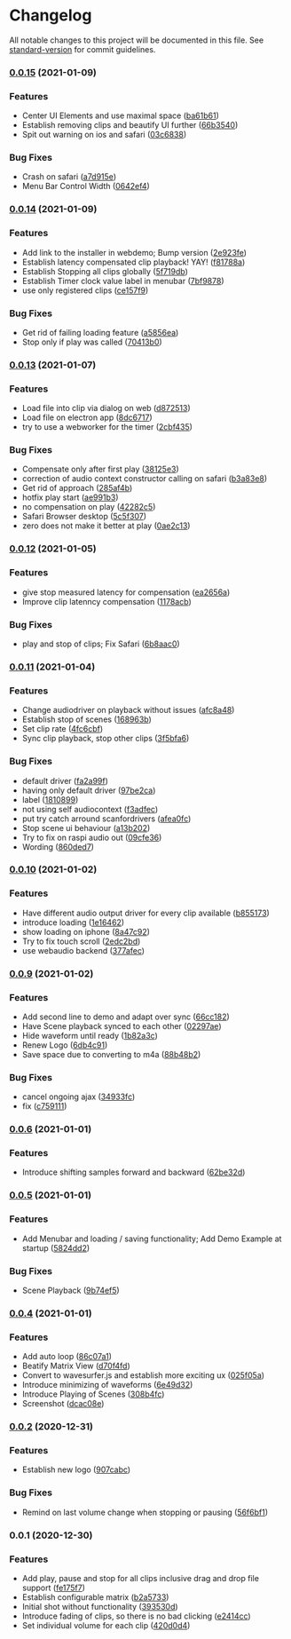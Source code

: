# Changelog

All notable changes to this project will be documented in this file. See [standard-version](https://github.com/conventional-changelog/standard-version) for commit guidelines.

### [0.0.15](https://github.com/TimSusa/cliptor/compare/v0.0.14...v0.0.15) (2021-01-09)


### Features

* Center UI Elements and use maximal space ([ba61b61](https://github.com/TimSusa/cliptor/commit/ba61b61826828181052a0caf7c79df90eff4e2ba))
* Establish removing clips and beautify UI further ([66b3540](https://github.com/TimSusa/cliptor/commit/66b35406c8ba2dd621fefbcc902017c30e197aff))
* Spit out warning on ios and safari ([03c6838](https://github.com/TimSusa/cliptor/commit/03c6838c8cff0a5150ea0fbefe019b23d4a428ec))


### Bug Fixes

* Crash on safari ([a7d915e](https://github.com/TimSusa/cliptor/commit/a7d915e5181c9d71d71ed6dd4a6dbdafc3c395b9))
* Menu Bar Control Width ([0642ef4](https://github.com/TimSusa/cliptor/commit/0642ef4e6864f1048ba35a2398105a196eb822fd))

### [0.0.14](https://github.com/TimSusa/cliptor/compare/v0.0.13...v0.0.14) (2021-01-09)


### Features

* Add link to the installer in webdemo; Bump version ([2e923fe](https://github.com/TimSusa/cliptor/commit/2e923fe32930b7ee13cbf942f56af7229d348efa))
* Establish latency compensated clip playback! YAY! ([f81788a](https://github.com/TimSusa/cliptor/commit/f81788a4bf4401a7fbe35f2cc0bbc7201b855893))
* Establish Stopping all clips globally ([5f719db](https://github.com/TimSusa/cliptor/commit/5f719db611f1db8d5806b4261bc3a6a2d2fc8b4d))
* Establish Timer clock value label in menubar ([7bf9878](https://github.com/TimSusa/cliptor/commit/7bf9878fbc636a2918f43b75ac054f4710b8a1ad))
* use only registered clips ([ce157f9](https://github.com/TimSusa/cliptor/commit/ce157f93133ac6163b36eee29ed844bfeaf90c69))


### Bug Fixes

* Get rid of failing loading feature ([a5856ea](https://github.com/TimSusa/cliptor/commit/a5856ea1a368ef3ad88daa37c424d01a6af0f19f))
* Stop only if play was called ([70413b0](https://github.com/TimSusa/cliptor/commit/70413b07e5ae0a99004dc4013d4e730ffff2147d))

### [0.0.13](https://github.com/TimSusa/cliptor/compare/v0.0.12...v0.0.13) (2021-01-07)


### Features

* Load file into clip via dialog on web ([d872513](https://github.com/TimSusa/cliptor/commit/d872513801d063bfa5d1cde3932341cbb8b599a3))
* Load file on electron app ([8dc6717](https://github.com/TimSusa/cliptor/commit/8dc6717903ff8242c93e16ccd805acc178f10186))
* try to use a webworker for the timer ([2cbf435](https://github.com/TimSusa/cliptor/commit/2cbf435c5fd5db97109dfefad45a4ee415165ae4))


### Bug Fixes

* Compensate only after first play ([38125e3](https://github.com/TimSusa/cliptor/commit/38125e3ebe44ca7c277bcc6763f996a96b0ada69))
* correction of audio context constructor calling on safari ([b3a83e8](https://github.com/TimSusa/cliptor/commit/b3a83e82df027c5f704d2b54b2cee8971cd338f3))
* Get rid of approach ([285af4b](https://github.com/TimSusa/cliptor/commit/285af4b769fef2a897043dcade3aa91441d5f6ff))
* hotfix play start ([ae991b3](https://github.com/TimSusa/cliptor/commit/ae991b3dcf40655d39d1e27e691b3c405b5332c6))
* no compensation on play ([42282c5](https://github.com/TimSusa/cliptor/commit/42282c531add3c2649963db34e2b84edc7fc07ac))
* Safari Browser desktop ([5c5f307](https://github.com/TimSusa/cliptor/commit/5c5f307bbd8d0bcd8892443d2ecdc556d8059cce))
* zero does not make it better at play ([0ae2c13](https://github.com/TimSusa/cliptor/commit/0ae2c139f311d7c17a9c6d807e756e69991ddcaa))

### [0.0.12](https://github.com/TimSusa/cliptor/compare/v0.0.11...v0.0.12) (2021-01-05)


### Features

* give stop measured latency for compensation ([ea2656a](https://github.com/TimSusa/cliptor/commit/ea2656ab49dd56563107cc48a8410165a6f5b121))
* Improve clip latenncy compensation ([1178acb](https://github.com/TimSusa/cliptor/commit/1178acb4efccb37f2e3e635189215c480b2059fe))


### Bug Fixes

* play and stop of clips; Fix Safari ([6b8aac0](https://github.com/TimSusa/cliptor/commit/6b8aac0f7dcbf8d754ec94fc0beefd3382015948))

### [0.0.11](https://github.com/TimSusa/cliptor/compare/v0.0.10...v0.0.11) (2021-01-04)


### Features

* Change audiodriver on playback without issues ([afc8a48](https://github.com/TimSusa/cliptor/commit/afc8a48134229809bef124fbbc85fa286d260ad2))
* Establish stop of scenes ([168963b](https://github.com/TimSusa/cliptor/commit/168963b8f6fa5045094fec9cd677e571bee1c868))
* Set clip rate ([4fc6cbf](https://github.com/TimSusa/cliptor/commit/4fc6cbf4a2972d769fd1f101ee922f20a767bf10))
* Sync clip playback, stop other clips ([3f5bfa6](https://github.com/TimSusa/cliptor/commit/3f5bfa67efd6ccc5b7366e3289e4df98e2978fb5))


### Bug Fixes

* default driver ([fa2a99f](https://github.com/TimSusa/cliptor/commit/fa2a99f323c0dfed54171a1fed9c412eda78fefd))
* having only default driver ([97be2ca](https://github.com/TimSusa/cliptor/commit/97be2ca653f4fc02b7c49be75d4fe6ff8c2f8498))
* label ([1810899](https://github.com/TimSusa/cliptor/commit/1810899bda8f9c4cd7c5588d37518fe29b638694))
* not using self audiocontext ([f3adfec](https://github.com/TimSusa/cliptor/commit/f3adfec1f8dd3565c1ba89a826f120c74271abc0))
* put try catch arround scanfordrivers ([afea0fc](https://github.com/TimSusa/cliptor/commit/afea0fc59faf772359d80dca6959781574da6401))
* Stop scene ui behaviour ([a13b202](https://github.com/TimSusa/cliptor/commit/a13b202de6fe88099ac9af59972e02e253e31d36))
* Try to fix on raspi audio out ([09cfe36](https://github.com/TimSusa/cliptor/commit/09cfe36daed13c581a42e5c8f157f4e55595b2bf))
* Wording ([860ded7](https://github.com/TimSusa/cliptor/commit/860ded7ef4c967b3f29df161e627632e47e90f8a))

### [0.0.10](https://github.com/TimSusa/cliptor/compare/v0.0.9...v0.0.10) (2021-01-02)


### Features

* Have different audio output driver for every clip available ([b855173](https://github.com/TimSusa/cliptor/commit/b85517359fae4ced8342237fd88d90c3d4ac50af))
* introduce loading ([1e16462](https://github.com/TimSusa/cliptor/commit/1e164628745f4ea3b3eb3010423e2efdbf03c869))
* show loading on iphone ([8a47c92](https://github.com/TimSusa/cliptor/commit/8a47c9215a19aa8442cb8f14c3b500595e6c70e4))
* Try to fix touch scroll ([2edc2bd](https://github.com/TimSusa/cliptor/commit/2edc2bda2717906140a7858432921f5c880e2bef))
* use webaudio backend ([377afec](https://github.com/TimSusa/cliptor/commit/377afec735821e27cc4860b7ed6c9b1bc35628bb))

### [0.0.9](https://github.com/TimSusa/cliptor/compare/v0.0.6...v0.0.9) (2021-01-02)


### Features

* Add second line to demo and adapt over sync ([66cc182](https://github.com/TimSusa/cliptor/commit/66cc18259103c5d986b200effa262e570cd32b55))
* Have Scene playback synced to each other ([02297ae](https://github.com/TimSusa/cliptor/commit/02297aee5d1473be32d68ade9a5dc54ec32d58fe))
* Hide waveform until ready ([1b82a3c](https://github.com/TimSusa/cliptor/commit/1b82a3cc1950ff4dbd20e086bc7512bf111c93a7))
* Renew Logo ([6db4c91](https://github.com/TimSusa/cliptor/commit/6db4c913e555180148136b98cdce5a7875a6279b))
* Save space due to converting to m4a ([88b48b2](https://github.com/TimSusa/cliptor/commit/88b48b2b3b6227b4c2caf41b72a68277598e3e6b))


### Bug Fixes

* cancel ongoing ajax ([34933fc](https://github.com/TimSusa/cliptor/commit/34933fc2004ba5e8dcadaa4645e2a391705e8121))
* fix ([c759111](https://github.com/TimSusa/cliptor/commit/c7591119897fb1a39e85e6563ce278f2201ecf95))

### [0.0.6](https://github.com/TimSusa/cliptor/compare/v0.0.5...v0.0.6) (2021-01-01)


### Features

* Introduce shifting samples forward and backward ([62be32d](https://github.com/TimSusa/cliptor/commit/62be32d96b5d5f39548bcd784e1257ebf980da60))

### [0.0.5](https://github.com/TimSusa/cliptor/compare/v0.0.4...v0.0.5) (2021-01-01)


### Features

* Add Menubar and loading / saving functionality; Add Demo Example at startup ([5824dd2](https://github.com/TimSusa/cliptor/commit/5824dd25b70e3d606325c7c8b0d4a8bc73fcf4f9))


### Bug Fixes

* Scene Playback ([9b74ef5](https://github.com/TimSusa/cliptor/commit/9b74ef59bf9dc1349dda971dc5d41579578b8610))

### [0.0.4](https://github.com/TimSusa/cliptor/compare/v0.0.2...v0.0.4) (2021-01-01)


### Features

* Add auto loop ([86c07a1](https://github.com/TimSusa/cliptor/commit/86c07a1f8e77fda327e7f757e8dca88f205c4ef7))
* Beatify Matrix View ([d70f4fd](https://github.com/TimSusa/cliptor/commit/d70f4fdef202878640e210de87ec5e2ca5f5e6c3))
* Convert to wavesurfer.js and establish more exciting ux ([025f05a](https://github.com/TimSusa/cliptor/commit/025f05ace6a73d79bc80f9b0f91725d85397dddf))
* Introduce minimizing of waveforms ([6e49d32](https://github.com/TimSusa/cliptor/commit/6e49d32e201f04bf3f803fdf3e896a5775186399))
* Introduce Playing of Scenes ([308b4fc](https://github.com/TimSusa/cliptor/commit/308b4fcfd9945159e9f34bb0c67dcf2da9af7e5b))
* Screenshot ([dcac08e](https://github.com/TimSusa/cliptor/commit/dcac08e2abb122884a9321222849c43a2cfb5d4e))

### [0.0.2](https://github.com/TimSusa/cliptor/compare/v0.0.1...v0.0.2) (2020-12-31)


### Features

* Establish new logo ([907cabc](https://github.com/TimSusa/cliptor/commit/907cabc81f407126147b94bd28564827a3653b0b))


### Bug Fixes

* Remind on last volume change when stopping or pausing ([56f6bf1](https://github.com/TimSusa/cliptor/commit/56f6bf170ce6c8880fc4d5fc4a7f5049d95444ac))

### 0.0.1 (2020-12-30)


### Features

* Add play, pause and stop for all clips inclusive drag and drop file support ([fe175f7](https://github.com/TimSusa/cliptor/commit/fe175f7a6e4dd4111d51e4ac64cb99be9449e6e7))
* Establish configurable matrix ([b2a5733](https://github.com/TimSusa/cliptor/commit/b2a5733eb65ced35a7146bf6ce0535060d764056))
* Initial shot without functionality ([393530d](https://github.com/TimSusa/cliptor/commit/393530d7fc796001552acd283241b1713b22ba86))
* Introduce fading of clips, so there is no bad clicking ([e2414cc](https://github.com/TimSusa/cliptor/commit/e2414cc14b3c8e8a31324bd7648b0d97db310c9a))
* Set individual volume for each clip ([420d0d4](https://github.com/TimSusa/cliptor/commit/420d0d47a577f0f5ca6c78e6873478f3f0a366e5))
